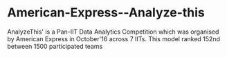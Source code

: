 # American-Express--Analyze-this

AnalyzeThis' is a Pan-IIT Data Analytics Competition which was organised by American Express in October'16 across 7 IITs.
This model ranked 152nd between 1500 participated teams

